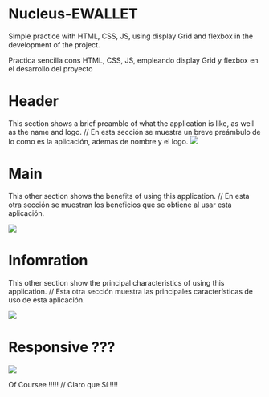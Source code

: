 # Nucleus-EWALLET
Simple practice with HTML, CSS, JS, using display Grid and flexbox in the development of the project.

Practica sencilla cons HTML, CSS, JS, empleando display Grid y flexbox en el desarrollo del proyecto


# Header 
 This section shows a brief preamble of what the application is like, as well as the name and logo. // En esta sección se muestra un breve preámbulo de lo como es la aplicación, ademas de nombre y el logo.
<img src = "https://i.postimg.cc/8PXmqxL9/Header.jpg" />


# Main 
This other section shows the benefits of using this application. // En esta otra sección se muestran los beneficios que se obtiene al usar esta aplicación.

<img src = "https://i.postimg.cc/0NYm24J8/Main.jpg" />

# Infomration 
This other section show the principal characteristics of using this application. // Esta otra sección muestra las principales características de uso de esta aplicación.

<img src = "https://i.postimg.cc/k53KCCG1/Information.jpg" />

# Responsive ??? 

<img src = "https://i.postimg.cc/7Z2wFG5z/Responsive.jpg" />

Of Coursee !!!!! // Claro que Sí !!!!

